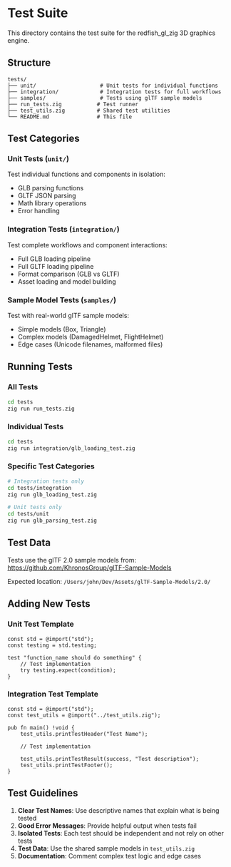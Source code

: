 # Test Suite

This directory contains the test suite for the redfish_gl_zig 3D graphics engine.

## Structure

```
tests/
├── unit/                    # Unit tests for individual functions
├── integration/             # Integration tests for full workflows  
├── samples/                 # Tests using glTF sample models
├── run_tests.zig           # Test runner
├── test_utils.zig          # Shared test utilities
└── README.md               # This file
```

## Test Categories

### Unit Tests (`unit/`)
Test individual functions and components in isolation:
- GLB parsing functions
- GLTF JSON parsing
- Math library operations
- Error handling

### Integration Tests (`integration/`)
Test complete workflows and component interactions:
- Full GLB loading pipeline
- Full GLTF loading pipeline
- Format comparison (GLB vs GLTF)
- Asset loading and model building

### Sample Model Tests (`samples/`)
Test with real-world glTF sample models:
- Simple models (Box, Triangle)
- Complex models (DamagedHelmet, FlightHelmet)
- Edge cases (Unicode filenames, malformed files)

## Running Tests

### All Tests
```bash
cd tests
zig run run_tests.zig
```

### Individual Tests
```bash
cd tests
zig run integration/glb_loading_test.zig
```

### Specific Test Categories
```bash
# Integration tests only
cd tests/integration
zig run glb_loading_test.zig

# Unit tests only  
cd tests/unit
zig run glb_parsing_test.zig
```

## Test Data

Tests use the glTF 2.0 sample models from:
https://github.com/KhronosGroup/glTF-Sample-Models

Expected location: `/Users/john/Dev/Assets/glTF-Sample-Models/2.0/`

## Adding New Tests

### Unit Test Template
```zig
const std = @import("std");
const testing = std.testing;

test "function_name should do something" {
    // Test implementation
    try testing.expect(condition);
}
```

### Integration Test Template  
```zig
const std = @import("std");
const test_utils = @import("../test_utils.zig");

pub fn main() !void {
    test_utils.printTestHeader("Test Name");
    
    // Test implementation
    
    test_utils.printTestResult(success, "Test description");
    test_utils.printTestFooter();
}
```

## Test Guidelines

1. **Clear Test Names**: Use descriptive names that explain what is being tested
2. **Good Error Messages**: Provide helpful output when tests fail
3. **Isolated Tests**: Each test should be independent and not rely on other tests
4. **Test Data**: Use the shared sample models in `test_utils.zig`
5. **Documentation**: Comment complex test logic and edge cases